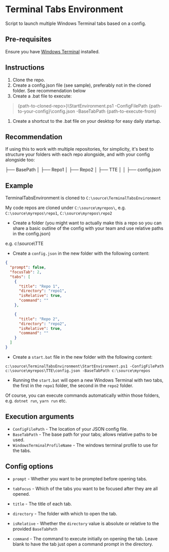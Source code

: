 # Terminal Tabs Environment

Script to launch multiple Windows Terminal tabs based on a config.

## Pre-requisites

Ensure you have [Windows Terminal](https://aka.ms/terminal) installed.

## Instructions

1. Clone the repo.
2. Create a config.json file (see sample), preferably not in the cloned folder. See recommendation below
3. Create a .bat file to execute:

> {path-to-cloned-repo>}\StartEnvironment.ps1 -ConfigFilePath {path-to-your-config}\config.json -BaseTabPath {path-to-execute-from}

1. Create a shortcut to the .bat file on your desktop for easy daily startup.

## Recommendation

If using this to work with multiple repositories, for simplicity, it's best to structure your folders with each repo alongside, and with your config alongside too:

├── BasePath
│ ├── Repo1
│ ├── Repo2
│ ├── TTE
│ │ ├── config.json

## Example

TerminalTabsEnvironment is cloned to `C:\source\TerminalTabsEnvironment`

My code repos are cloned under `C:\source\myrepos\`, e.g. `C:\source\myrepos\repo1`, `C:\source\myrepos\repo2`

- Create a folder (you might want to actually make this a repo so you can share a basic outline of the config with your team and use relative paths in the config.json)

e.g. c:\source\TTE

- Create a `config.json` in the new folder with the following content:

```json
{
  "prompt": false,
  "focusTab": 2,
  "tabs": [
    {
      "title": "Repo 1",
      "directory": "repo1",
      "isRelative": true,
      "command": ""
    },

    {
      "title": "Repo 2",
      "directory": "repo2",
      "isRelative": true,
      "command": ""
    }
  ]
}
```

- Create a `start.bat` file in the new folder with the following content:

```
c:\source\TerminalTabsEnvironment\StartEnvironment.ps1 -ConfigFilePath c:\source\myrepos\TTE\config.json -BaseTabPath c:\source\myrepos
```

- Running the `start.bat` will open a new Windows Terminal with two tabs, the first in the `repo1` folder, the second in the `repo2` folder.

Of course, you can execute commands automatically within those folders, e.g. `dotnet run`, `yarn run` etc.

## Execution arguments

- `ConfigFilePath` - The location of your JSON config file.
- `BaseTabPath` - The base path for your tabs; allows relative paths to be used.
- `WindowsTerminalProfileName` - The windows terminal profile to use for the tabs.

## Config options

- `prompt` - Whether you want to be prompted before opening tabs.
- `tabFocus` - Which of the tabs you want to be focused after they are all opened.

- `title` - The title of each tab.
- `directory` - The folder with which to open the tab.
- `isRelative` - Whether the `directory` value is absolute or relative to the provided `BaseTabPath`
- `command` - The command to execute initially on opening the tab. Leave blank to have the tab just open a command prompt in the directory.
